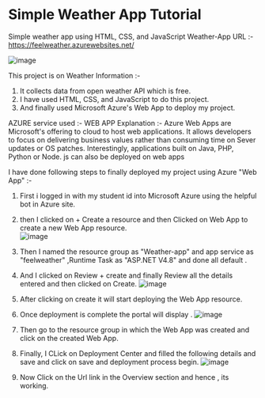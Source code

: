 # Simple Weather App Tutorial

Simple weather app using HTML, CSS, and JavaScript
Weather-App URL :- https://feelweather.azurewebsites.net/

![image](https://user-images.githubusercontent.com/20955511/111051345-0bcff300-845b-11eb-80ca-717a9a838e2c.png)



This project is on Weather Information :-
1) It collects data from open weather API which is free.
2) I have used  HTML, CSS, and JavaScript to do this project.
3) And finally used Microsoft Azure's Web App to deploy my project.



AZURE service used :- WEB APP
Explanation :- Azure Web Apps are Microsoft's offering to cloud to host web applications. It allows developers to focus on delivering business values rather than consuming time on Sever updates or OS patches. Interestingly, applications built on Java, PHP, Python or Node. js can also be deployed on web apps

I have done following  steps to finally deployed my project using Azure "Web App" :-

1) First i logged in with my student id into Microsoft Azure using the helpful bot in Azure site.
2) then I clicked on + Create a resource and then Clicked on Web App to create a new Web App resource.    
![image](https://user-images.githubusercontent.com/89216667/154102023-e8fc5d45-d3d9-4fe6-9fd3-c30d2fbf3582.png)

3) Then I named the resource group as "Weather-app" and  app service as "feelweather" ,Runtime Task as "ASP.NET V4.8" and done all default .

4) And I clicked on Review + create and finally Review all the details entered and then clicked on Create. ![image](https://user-images.githubusercontent.com/89216667/154102139-39123af1-0f2f-433c-a75c-1cc705edee85.png)

5) After clicking on create it will start deploying the Web App resource.
6) Once deployment is complete the portal will display . ![image](https://user-images.githubusercontent.com/89216667/154102534-f0144417-6367-4f72-ac8a-b60d6b35ed10.png)

7) Then go to the resource group in which the Web App was created and click on the created Web App.
8) Finally, I CLick on Deployment Center and filled the following details and save and click on save and deployment process begin.
![image](https://user-images.githubusercontent.com/89216667/154103146-77fa1d0b-9d34-4d2a-b2d1-b642077f18ef.png)


9) Now Click on the Url link in the Overview section and hence , its working.

